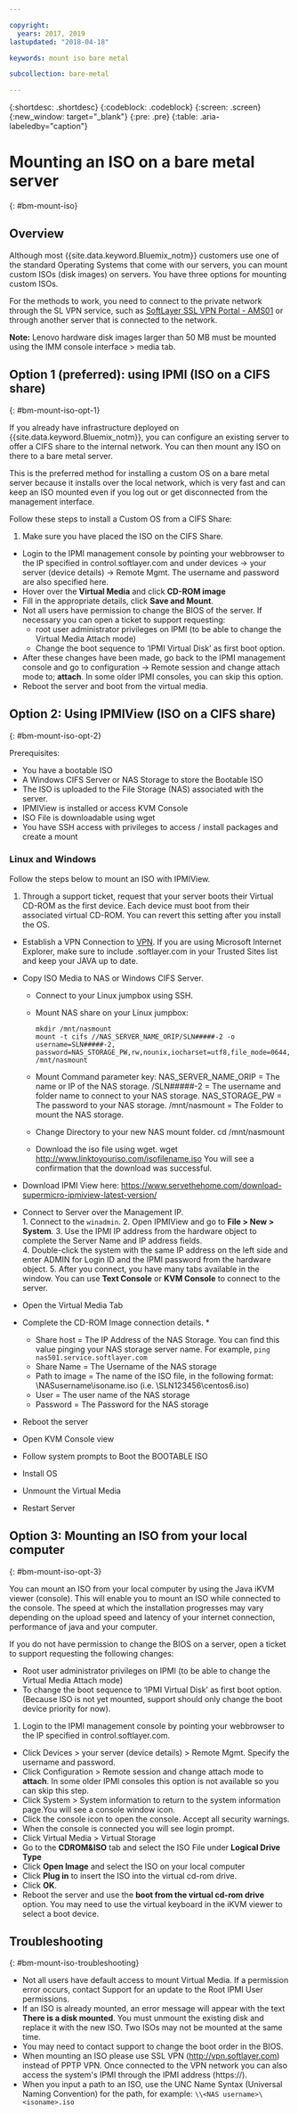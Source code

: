 ```yaml
---

copyright:
  years: 2017, 2019
lastupdated: "2018-04-18"

keywords: mount iso bare metal

subcollection: bare-metal

---
```


{:shortdesc: .shortdesc}
{:codeblock: .codeblock}
{:screen: .screen}
{:new_window: target="_blank"}
{:pre: .pre}
{:table: .aria-labeledby="caption"}


# Mounting an ISO on a bare metal server
{: #bm-mount-iso}

## Overview

Although most {{site.data.keyword.Bluemix_notm}} customers use one of the standard Operating Systems that come with our servers, you can mount custom ISOs (disk images) on servers. You have three options for mounting custom ISOs.

For the methods to work, you need to connect to the private network through the SL VPN service, such as [SoftLayer SSL VPN Portal - AMS01](https://vpn.ams01.softlayer.com/prx/000/http/localhost/login) or through another server that is connected to the network.

**Note:** Lenovo hardware disk images larger than 50 MB must be mounted using the IMM console interface > media tab.

## Option 1 (preferred): using IPMI (ISO on a CIFS share)
{: #bm-mount-iso-opt-1}

If you already have infrastructure deployed on {{site.data.keyword.Bluemix_notm}}, you can configure an existing server to offer a CIFS share to the internal network. You can then mount any ISO on there to a bare metal server.

This is the preferred method for installing a custom OS on a bare metal server because it installs over the local network, which is very fast and can keep an ISO mounted even if you log out or get disconnected from the management interface.

Follow these steps to install a Custom OS from a CIFS Share:

1. Make sure you have placed the ISO on the CIFS Share.
* Login to the IPMI management console by pointing your webbrowser to the IP specified in control.softlayer.com and under devices -> your server (device details) -> Remote Mgmt. The username and password are also specified here.
* Hover over the **Virtual Media** and click **CD-ROM image**
* Fill in the appropriate details, click **Save and Mount**.
* Not all users have permission to change the BIOS of the server. If necessary you can open a ticket to support requesting:
  * root user administrator privileges on IPMI (to be able to change the Virtual Media Attach mode)
  * Change the boot sequence to ‘IPMI Virtual Disk’ as first boot option.
* After these changes have been made, go back to the IPMI management console and go to configuration -> Remote session and change attach mode to; **attach**. In some older IPMI consoles, you can skip this option.
* Reboot the server and boot from the virtual media.


## Option 2: Using IPMIView (ISO on a CIFS share)
{: #bm-mount-iso-opt-2}

Prerequisites:<br/>
* You have a bootable ISO
* A Windows CIFS Server or NAS Storage to store the Bootable ISO
* The ISO is uploaded to the File Storage (NAS) associated with the server.
* IPMIView is installed or access KVM Console
* ISO File is downloadable using wget
* You have SSH access with privileges to access / install packages and create a mount


### Linux and Windows
Follow the steps below to mount an ISO with IPMIView.
1. Through a support ticket, request that your server boots their Virtual CD-ROM as the first device. Each device must boot from their associated virtual CD-ROM. You can revert this setting after you install the OS.
* Establish a VPN Connection to [VPN](http://www.softlayer.com/VPN-Access). If you are using Microsoft Internet Explorer, make sure to include .softlayer.com in your Trusted Sites list and keep your JAVA up to date.
* Copy ISO Media to NAS or Windows CIFS Server.
  * Connect to your Linux jumpbox using SSH.
  * Mount NAS share on your Linux jumpbox:

        mkdir /mnt/nasmount
        mount -t cifs //NAS_SERVER_NAME_ORIP/SLN#####-2 -o username=SLN#####-2,
        password=NAS_STORAGE_PW,rw,nounix,iocharset=utf8,file_mode=0644,dir_mode=0755 /mnt/nasmount
  * Mount Command parameter key:
        NAS_SERVER_NAME_ORIP = The name or IP of the NAS storage.
        /SLN#####-2 = The username and folder name to connect to your NAS storage.
        NAS_STORAGE_PW = The password to your NAS storage.
        /mnt/nasmount = The Folder to mount the NAS storage.
  * Change Directory to your new NAS mount folder.
        cd /mnt/nasmount
  * Download the iso file using wget.
        wget http://www.linktoyouriso.com/isofilename.iso
  You will see a confirmation that the download was successful.
* Download IPMI View here:
      https://www.servethehome.com/download-supermicro-ipmiview-latest-version/
* Connect to Server over the Management IP.<br>
      1. Connect to the `winadmin`.
      2. Open IPMIView and go to **File > New > System**.
      3. Use the IPMI IP address from the hardware object to complete the Server Name and IP address fields.<br>
      4. Double-click the system with the same IP address on the left side and enter ADMIN for Login ID and the IPMI password from the hardware object.
      5. After you connect, you have many tabs available in the window. You can use **Text Console** or **KVM Console** to connect to the server.
  
* Open the Virtual Media Tab
* Complete the CD-ROM Image connection details.
  *
    * Share host = The IP Address of the NAS Storage. You can find this value pinging your NAS storage server name. For example, ```ping nas501.service.softlayer.com```
    * Share Name = The Username of the NAS storage
    * Path to image = The name of the ISO file, in the following format:
          \NASusername\isoname.iso (i.e. \SLN123456\centos6.iso)
    * User = The user name of the NAS storage
    * Password = The Password for the NAS storage
* Reboot the server
* Open KVM Console view
* Follow system prompts to Boot the BOOTABLE ISO
* Install OS
* Unmount the Virtual Media
* Restart Server

## Option 3: Mounting an ISO from your local computer
{: #bm-mount-iso-opt-3}

<a name="option3"></a>

You can mount an ISO from your local computer by using the Java iKVM viewer (console). This will enable you to mount an ISO while connected to the console. The speed at which the installation progresses may vary depending on the upload speed and latency of your internet connection, performance of java and your computer.

If you do not have permission to change the BIOS on a server, open a ticket to support requesting the following changes:
* Root user administrator privileges on IPMI (to be able to change the Virtual Media Attach mode)
* To change the boot sequence to ‘IPMI Virtual Disk’ as first boot option. (Because ISO is not yet mounted, support should only change the boot device priority for now).


1. Login to the IPMI management console by pointing your webbrowser to the IP specified in control.softlayer.com.
* Click Devices > your server (device details) > Remote Mgmt. Specify the username and password.
* Click Configuration > Remote session and change attach mode to **attach**. In some older IPMI consoles this option is not available so you can skip this step.
* Click System > System information to return to the system information page.You will see a console window icon.
* Click the console icon to open the console. Accept all security warnings.
* When the console is connected you will see login prompt.
* Click Virtual Media > Virtual Storage
* Go to the **CDROM&ISO** tab and select the ISO File under **Logical Drive Type**
* Click **Open Image** and select the ISO on your local computer
* Click **Plug in** to insert the ISO into the virtual cd-rom drive.
* Click **OK**.
* Reboot the server and use the **boot from the virtual cd-rom drive** option. You may need to use the virtual keyboard in the iKVM viewer to select a boot device.

## Troubleshooting
{: #bm-mount-iso-troubleshooting}

* Not all users have default access to mount Virtual Media. If a permission error occurs, contact Support for an update to the Root IPMI User permissions.
* If an ISO is already mounted, an error message will appear with the text **There is a disk mounted**. You must unmount the existing disk and replace it with the new ISO. Two ISOs may not be mounted at the same time.
* You may need to contact support to change the boot order in the BIOS.
* When mounting an ISO please use SSL VPN (http://vpn.softlayer.com) instead of PPTP VPN.  Once connected to the VPN network you can also access the system's IPMI through the IPMI address (https://<private-ip-IPMI-management>).
* When you input a path to an ISO, use the UNC Name Syntax (Universal Naming Convention) for the path, for example:
  ```\\<NAS username>\<isoname>.iso```
